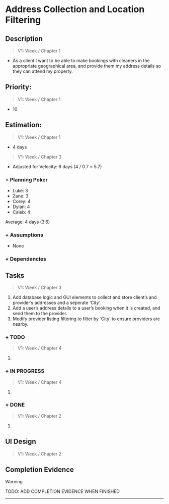 # Address Collection and Location Filtering

## Description  

>   V1: Week / Chapter 1
- As a client I want to be able to make bookings with cleaners in the appropriate geographical area, and provide them my address details so they can attend my property. 

## Priority:  
>   V1: Week / Chapter 1 
- 10

## Estimation:  

>   V1: Week / Chapter 1
- 4 days

>   V1: Week / Chapter 3
- Adjusted for Velocity: 6 days (4 / 0.7 = 5.7)
  
### + Planning Poker  
  
- Luke: 3
- Zane: 3
- Corey: 4
- Dylan: 4
- Caleb: 4

Average: 4 days (3.6)

### + Assumptions  

- None

### + Dependencies



## Tasks  
>   V1: Week / Chapter 3
1. Add database logic and GUI elements to collect and store client’s and provider’s addresses and a seperate ‘City’. 
2. Add a user’s address details to a user’s booking when it is created, and send them to the provider. 
3. Modify provider listing filtering to filter by ‘City’ to ensure providers are nearby. 

### + TODO
>   V1: Week / Chapter 4
1. 
### + IN PROGRESS 
>   V1: Week / Chapter 4
1.
### + DONE
>   V1: Week / Chapter 2
1.


## UI Design  
>   V1: Week / Chapter 2


## Completion Evidence 
> [!WARNING]
> TODO: ADD COMPLETION EVIDENCE WHEN FINISHED

---
